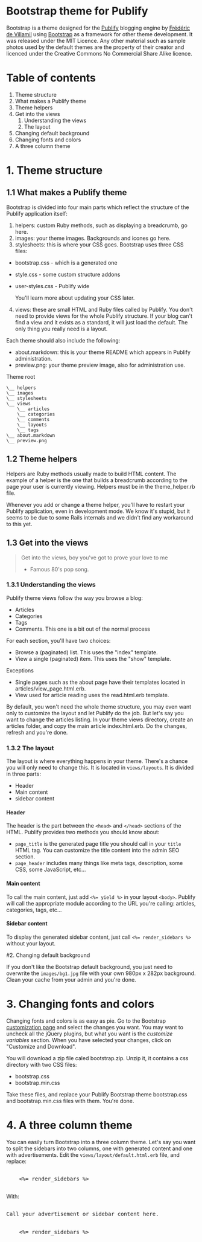 # Bootstrap theme for Publify

Bootstrap is a theme designed for the [Publify][1] blogging engine by [Frédéric de Villamil][2] using [Bootstrap][3] as a framework for other theme development. It was released under the MIT Licence. Any other material such as sample photos used by the default themes are the property of their creator and licenced under the Creative Commons No Commercial Share Alike licence.

# Table of contents

1. Theme structure
 1. What makes a Publify theme
 2. Theme helpers
 3. Get into the views
     1. Understanding the views
     2. The layout
2. Changing default background
3. Changing fonts and colors
4. A three column theme

# 1. Theme structure

## 1.1 What makes a Publify theme

Bootstrap is divided into four main parts which reflect the structure of the Publify application itself:

1. helpers: custom Ruby methods, such as displaying a breadcrumb, go here.
2. images: your theme images. Backgrounds and icones go here.
3. stylesheets: this is where your CSS goes. Bootstrap uses three CSS files: 
 - bootstrap.css - which is a generated one
 - style.css - some custom structure addons 
 - user-styles.css - Publify wide
  
     You'll learn more about updating your CSS later.

4. views: these are small HTML and Ruby files called by Publify. You don't need to provide views for the whole Publify structure. If your blog can't find a view and it exists as a standard, it will just load the default. The only thing you really need is a layout.

Each theme should also include the following:

* about.markdown: this is your theme README which appears in Publify administration.
* preview.png: your theme preview image, also for administration use.

Theme root

    \__ helpers
    \__ images
    \__ stylesheets
    \__ views
        \__ articles
        \__ categories
        \__ comments
        \__ layouts
        \__ tags
    \__ about.markdown
    \__ preview.png

## 1.2 Theme helpers

Helpers are Ruby methods usually made to build HTML content. The example of a helper is the one that builds a breadcrumb according to the page your user is currently viewing. Helpers must be in the theme_helper.rb file.

Whenever you add or change a theme helper, you'll have to restart your Publify application, even in development mode. We know it's stupid, but it seems to be due to some Rails internals and we didn't find any workaround to this yet.

## 1.3 Get into the views

> Get into the views, boy you've got to prove your love to me  
> - Famous 80's pop song.

### 1.3.1 Understanding the views

Publify theme views follow the way you browse a blog:

* Articles
* Categories
* Tags
* Comments. This one is a bit out of the normal process

For each section, you'll have two choices:

* Browse a (paginated) list. This uses the "index" template.
* View a single (paginated) item. This uses the "show" template.

Exceptions

* Single pages such as the about page have their templates located in articles/view_page.html.erb. 
* View used for article reading uses the read.html.erb template.

By default, you won't need the whole theme structure, you may even want only to customize the layout and let Publify do the job. But let's say you want to change the articles listing. In your theme views directory, create an articles folder, and copy the main article index.html.erb. Do the changes, refresh and you're done.


### 1.3.2 The layout

The layout is where everything happens in your theme. There's a chance you will only need to change this. It is located in `views/layouts`. It is divided in three parts: 

* Header
* Main content
* sidebar content

#### Header

The header is the part between the `<head>` and `</head>` sections of the HTML. Publify provides two methods you should know about: 

* `page_title` is the generated page title you should call in your `title` HTML tag. You can customize the title content into the admin SEO section.
* `page_header` includes many things like meta tags, description, some CSS, some JavaScript, etc...

#### Main content

To call the main content, just add `<%= yield %>` in your layout `<body>`. Publify will call the appropriate module according to the URL you're calling: articles, categories, tags, etc...


#### Sidebar content

To display the generated sidebar content, just call `<%= render_sidebars %>` without your layout.

#2. Changing default background

If you don't like the Bootstrap default background, you just need to overwrite the `images/bg1.jpg` file with your own 980px x 282px background. Clean your cache from your admin and you're done.

# 3. Changing fonts and colors

Changing fonts and colors is as easy as pie. Go to the Bootstrap [customization page][4] and select the changes you want. You may want to uncheck all the jQuery plugins, but what you want is the _customize variables_ section. When you have selected your changes, click on "Customize and Download".

You will download a zip file caled bootstrap.zip. Unzip it, it contains a css directory with two CSS files: 

* bootstrap.css
* bootstrap.min.css

Take these files, and replace your Publify Bootstrap theme bootstrap.css and bootstrap.min.css files with them. You're done.

# 4. A three column theme

You can easily turn Bootstrap into a three column theme. Let's say you want to split the sidebars into two columns, one with generated content and one with advertisements. Edit the `views/layout/default.html.erb` file, and replace:

<pre>
<div id='sidebar' class='span4'>
	<%= render_sidebars %>
</div>
</pre>

With:

<pre>
<div class='span2'>
Call your advertisement or sidebar content here.
</div>
<div id='sidebar' class='span2'>
	<%= render_sidebars %>
</div>
</pre>


[1]: http://publify.co
[2]: http://t37.net
[3]: http://getbootstrap.com/
[4]: http://getbootstrap.com/2.3.2/customize.html